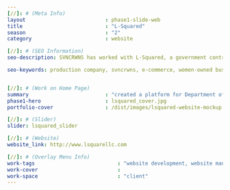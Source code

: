 ```yaml
---
[//]: # (Meta Info)
layout                          : phase1-slide-web
title 					        : "L-Squared"
season				            : "2"
category						: website

[//]: # (SEO Information)
seo-description: SVNCRWNS has worked with L-Squared, a government contractor serving clients in Boulder, Colorado, creating a website to meet their marketing goals.

seo-keywords: production company, svncrwns, e-commerce, women-owned businesses, creative team, consulting, business operations, launch my brand, manage my brand, photography, videography, special projects


[//]: # (Work on Home Page)
summary                         : "created a platform for Department of Commerce Contractor, L-Squared to share their services and portfolio of work"
phase1-hero                     : lsquared_cover.jpg
portfolio-cover					: /dist/images/lsquared-website-mockup.jpg

[//]: # (Slider)
slider: lsquared_slider

[//]: # (Website)
website_link: http://www.lsquarellc.com

[//]: # (Overlay Menu Info)
work-tags 							: "website development, website management"
work-cover							:
work-space 							: "client"
---
```

